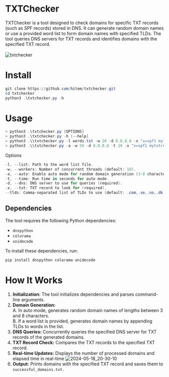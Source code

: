 # TXTChecker
TXTChecker is a tool designed to check domains for specific TXT records (such as SPF records) stored in DNS. It can generate random domain names or use a provided word list to form domain names with specified TLDs. The tool queries DNS servers for TXT records and identifies domains with the specified TXT record.<br><br>
![txtchecker](https://github.com/hitem/txtchecker/assets/8977898/1079411f-c2f3-47c9-9e79-830280fa8394)
<br>
# Install
```powershell
git clone https://github.com/hitem/txtchecker.git
cd txtchecker
python3 .\txtchecker.py -h
```
# Usage
```powershell
> python3 .\txtchecker.py [OPTIONS]
> python3 .\txtchecker.py -h [--help]
> python3 .\\txtchecker.py -l words.txt -w 20 -d 8.8.8.8 -x "v=spf1 mytxtrecordimlookingfor"
> python3 .\\txtchecker.py -a -w 50 -d 8.8.8.8 -t 10 -x "v=spf1 mytxtrecordimlookingfor" --tlds ".se,.com,.gov"
```
Options
```powershell
-l, --list: Path to the word list file.
-w, --workers: Number of concurrent threads (default: 10).
-a, --auto: Enable auto mode for random domain generation (3-8 character)
-t, --time: Run time in seconds for auto mode.
-d, --dns: DNS server to use for queries (required).
-x, --txt: TXT record to look for (required).
--tlds: Comma-separated list of TLDs to use (default: .com,.se,.no,.dk).
```

## Dependencies
The tool requires the following Python dependencies:
- `dnspython`
- `colorama`
- `unidecode`
  
To install these dependencies, run:

```powershell
pip install dnspython colorama unidecode
```
# How It Works
1. **Initialization:** The tool initializes dependencies and parses command-line arguments.
2. **Domain Generation:**\
   A. In auto mode, generates random domain names of lengths between 3 and 8 characters.\
   B. If a word list is provided, generates domain names by appending TLDs to words in the list.
3. **DNS Queries:** Concurrently queries the specified DNS server for TXT records of the generated domains.
4. **TXT Record Check:** Compares the TXT records to the specified TXT record.
5. **Real-time Updates:** Displays the number of processed domains and elapsed time in real-time
![2024-05-18_20-30-10](https://github.com/hitem/txtchecker/assets/8977898/bb56febd-3fcf-4c28-aabf-c3d75db35627)
6. **Output:** Prints domains with the specified TXT record and saves them to ```successful_domains.txt.```
